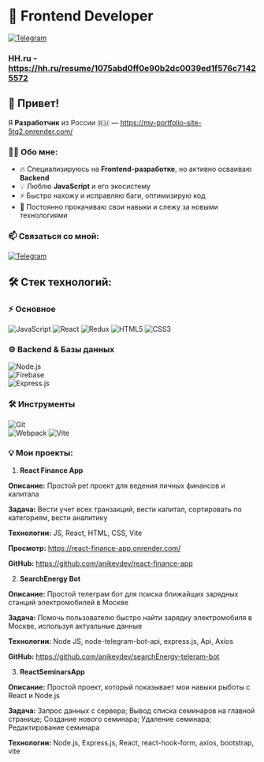 # 🚀 Frontend Developer  

[![Telegram](https://img.shields.io/badge/Telegram-26A5E4?style=for-the-badge&logo=telegram&logoColor=white)](https://t.me/anikey_va)

### HH.ru - https://hh.ru/resume/1075abd0ff0e90b2dc0039ed1f576c71425572

## 👋 Привет!  

Я **Разработчик** из России 🇷🇺  — https://my-portfolio-site-5tq2.onrender.com/

### 👨‍💻 Обо мне:  
- 🔥 Специализируюсь на **Frontend-разработке**, но активно осваиваю **Backend**  
- 💡 Люблю **JavaScript** и его экосистему  
- ⚡ Быстро нахожу и исправляю баги, оптимизирую код  
- 🚀 Постоянно прокачиваю свои навыки и слежу за новыми технологиями  

### 📫 Связаться со мной:  
[![Telegram](https://img.shields.io/badge/Telegram-26A5E4?style=for-the-badge&logo=telegram&logoColor=white)](https://t.me/anikey_va)  

## 🛠 Стек технологий:  
### ⚡ Основное  
![JavaScript](https://img.shields.io/badge/JavaScript-F7DF1E?style=for-the-badge&logo=javascript&logoColor=black)
![React](https://img.shields.io/badge/React-61DAFB?style=for-the-badge&logo=react&logoColor=black)
![Redux](https://img.shields.io/badge/Redux-764ABC?style=for-the-badge&logo=redux&logoColor=white) 
![HTML5](https://img.shields.io/badge/HTML5-E34F26?style=for-the-badge&logo=html5&logoColor=white)
![CSS3](https://img.shields.io/badge/CSS3-1572B6?style=for-the-badge&logo=css3&logoColor=white)

### ⚙️ Backend & Базы данных  
![Node.js](https://img.shields.io/badge/Node.js-339933?style=for-the-badge&logo=node.js&logoColor=white)  
![Firebase](https://img.shields.io/badge/Firebase-FFCA28?style=for-the-badge&logo=firebase&logoColor=black)  
![Express.js](https://img.shields.io/badge/Express.js-000000?style=for-the-badge&logo=express&logoColor=white)  

### 🛠 Инструменты  
![Git](https://img.shields.io/badge/Git-F05032?style=for-the-badge&logo=git&logoColor=white)  
![Webpack](https://img.shields.io/badge/Webpack-8DD6F9?style=for-the-badge&logo=webpack&logoColor=black)
![Vite](https://img.shields.io/badge/Powered_by-Vite-%2347C1D6)

### 💡 Мои проекты:

1. **React Finance App**

**Описание:** Простой pet проект для ведения личных финансов и капитала

**Задача:** Вести учет всех транзакций, вести капитал, сортировать по категориям, вести аналитику

**Технологии:** JS, React, HTML, CSS, Vite

**Просмотр:** https://react-finance-app.onrender.com/

**GitHub:** https://github.com/anikeydev/react-finance-app

2. **SearchEnergy Bot**

**Описание:** Простой телеграм бот для поиска ближайщих зарядных станций электромобилей в Москве

**Задача:** Помочь пользователю быстро найти зарядку электромобиля в Москве, используя актуальные данные

**Технологии:** Node JS, node-telegram-bot-api, express.js, Api, Axios

**GitHub:** https://github.com/anikeydev/searchEnergy-teleram-bot

3. **ReactSeminarsApp**

**Описание:** Простой проект, который показывает мои навыки рыботы с React и Node.js

**Задача:** Запрос данных с сервера; Вывод списка семинаров на главной странице; Создание нового семинара; Удаление семинара; Редактирование семинара

**Технологии:** Node.js, Express.js, React, react-hook-form, axios, bootstrap, vite
